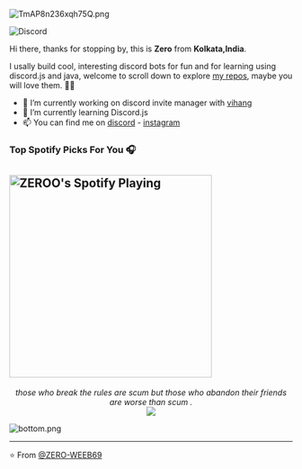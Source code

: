 ![TmAP8n236xqh75Q.png](https://i.loli.net/2021/02/05/vBpEJysHbu4hKPS.jpg)
<!-- You can edit this image in paint and host the image on https://sm.ms/ -->

![Discord](https://discord.c99.nl/widget/theme-2/753982168212176956.png)

Hi there, thanks for stopping by, this is **Zero** from **Kolkata,India**.

I usally build cool, interesting discord bots for fun and for learning using discord.js and java, welcome to scroll down to explore [my repos](https://github.com/ZERO-WEEB69), maybe you will love them. 🤍🌹

- 🔭 I’m currently working on discord invite manager with [vihang](https://github.com/noob-dev69)
- 🌱 I’m currently learning Discord.js
- 📫 You can find me on [discord](https://discord.gg/bv8wsJKn) -         [instagram](https://instagram.com/ig_zerosenpa1_69?igshid=esqes5hrtttj)
 
 
### Top Spotify Picks For You 🎧
[<img src="https://now-playing-codestackr.vercel.app/api/spotify-playing" alt="ZEROO's Spotify Playing" width="360" />](https://open.spotify.com/user/31pmhc3yz6jtbjftyqf7ewdvwcnm)
---

<p align="center">
  <i>those who break the rules are scum but those who abandon their friends are worse than scum .</i><br/>
<img src="https://visitor-badge.glitch.me/badge?page_id=ZERO-WEEB69.ZERO-WEEB69"/>
</p>

![bottom.png](https://i.loli.net/2021/02/05/msT1JXd5tBYMjaz.gif)

---
⭐️ From [@ZERO-WEEB69](https://github.com/ZERO-WEEB69)
